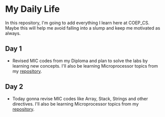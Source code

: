 # My Daily Life  
In this repository, I'm going to add everything I learn here at COEP_CS. Maybe this will help me avoid falling into a slump and keep me motivated as always.

## Day 1

- Revised MIC codes from my Diploma and plan to solve the labs by learning new concepts. I'll also be learning Microprocessor topics from my [repository](https://github.com/ShingareOm/Microprocessor).

## Day 2

- Today gonna revise MIC codes like Array, Stack, Strings and other directives. I'll also be learning Microprocessor topics from my [repository](https://github.com/ShingareOm/Microprocessor).
